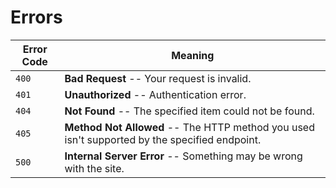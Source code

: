 # Errors

Error Code | Meaning
---------- | -------
`400`      | **Bad Request** -- Your request is invalid.
`401`      | **Unauthorized** -- Authentication error.
`404`      | **Not Found** -- The specified item could not be found.
`405`      | **Method Not Allowed** -- The HTTP method you used isn't supported by the specified endpoint.
`500`      | **Internal Server Error** -- Something may be wrong with the site.
